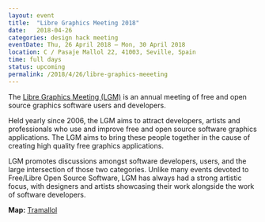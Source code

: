 ```yaml
---
layout: event
title:  "Libre Graphics Meeting 2018"
date:   2018-04-26
categories: design hack meeting
eventDate: Thu, 26 April 2018 – Mon, 30 April 2018
location: C / Pasaje Mallol 22, 41003, Seville, Spain
time: full days
status: upcoming
permalink: /2018/4/26/libre-graphics-meeeting
---
```


The [Libre Graphics Meeting (LGM)](http://libregraphicsmeeting.org/2018/) is an annual meeting of free and open source graphics software users and developers.

Held yearly since 2006, the LGM aims to attract developers, artists and professionals who use and improve free and open source software graphics applications.
The LGM aims to bring these people together in the cause of creating high quality free graphics applications.

LGM promotes discussions amongst software developers, users, and the large intersection of those two categories.
Unlike many events devoted to Free/Libre Open Source Software, LGM has always had a strong artistic focus, with designers and artists showcasing their work alongside the work of software developers.

**Map:** [Tramallol](http://www.tramallol.cc/compartir_espacio/)
